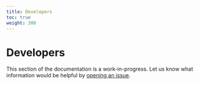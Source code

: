 ```yaml
---
title: Developers
toc: true
weight: 300
---
```


# Developers

This section of the documentation is a work-in-progress. Let us know what
information would be helpful by [opening an issue].

<!-- Named Links -->

[opening an issue]: https://github.com/crossplane/crossplane/issues/new
